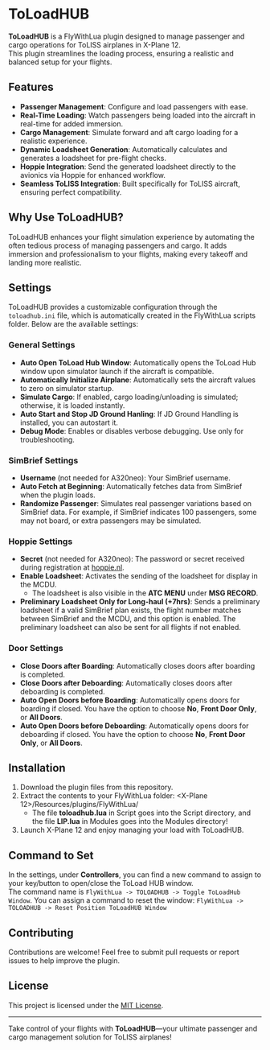 # ToLoadHUB  

**ToLoadHUB** is a FlyWithLua plugin designed to manage passenger and cargo operations for ToLISS airplanes in X-Plane 12.  
This plugin streamlines the loading process, ensuring a realistic and balanced setup for your flights.  

## Features  
- **Passenger Management**: Configure and load passengers with ease.
- **Real-Time Loading**: Watch passengers being loaded into the aircraft in real-time for added immersion.
- **Cargo Management**: Simulate forward and aft cargo loading for a realistic experience.
- **Dynamic Loadsheet Generation**: Automatically calculates and generates a loadsheet for pre-flight checks.
- **Hoppie Integration**: Send the generated loadsheet directly to the avionics via Hoppie for enhanced workflow.
- **Seamless ToLISS Integration**: Built specifically for ToLISS aircraft, ensuring perfect compatibility.  

## Why Use ToLoadHUB?  
ToLoadHUB enhances your flight simulation experience by automating the often tedious process of managing passengers and cargo.
It adds immersion and professionalism to your flights, making every takeoff and landing more realistic.  

## Settings
ToLoadHUB provides a customizable configuration through the `toloadhub.ini` file, which is automatically created in the FlyWithLua scripts folder. Below are the available settings:  

### General Settings  
- **Auto Open ToLoad Hub Window**: Automatically opens the ToLoad Hub window upon simulator launch if the aircraft is compatible.  
- **Automatically Initialize Airplane**: Automatically sets the aircraft values to zero on simulator startup.  
- **Simulate Cargo**: If enabled, cargo loading/unloading is simulated; otherwise, it is loaded instantly.  
- **Auto Start and Stop JD Ground Hanling**: If JD Ground Handling is installed, you can autostart it.
- **Debug Mode**: Enables or disables verbose debugging. Use only for troubleshooting.  
### SimBrief Settings  
- **Username** (not needed for A320neo): Your SimBrief username.
- **Auto Fetch at Beginning**: Automatically fetches data from SimBrief when the plugin loads.  
- **Randomize Passenger**: Simulates real passenger variations based on SimBrief data. For example, if SimBrief indicates 100 passengers, some may not board, or extra passengers may be simulated.  

### Hoppie Settings
- **Secret** (not needed for A320neo): The password or secret received during registration at [hoppie.nl](https://www.hoppie.nl).
- **Enable Loadsheet**: Activates the sending of the loadsheet for display in the MCDU.  
  - The loadsheet is also visible in the **ATC MENU** under **MSG RECORD**.
- **Preliminary Loadsheet Only for Long-haul (+7hrs)**: Sends a preliminary loadsheet if a valid SimBrief plan exists, the flight number matches between SimBrief and the MCDU, and this option is enabled. The preliminary loadsheet can also be sent for all flights if not enabled.  

### Door Settings  
- **Close Doors after Boarding**: Automatically closes doors after boarding is completed.  
- **Close Doors after Deboarding**: Automatically closes doors after deboarding is completed.  
- **Auto Open Doors before Boarding**: Automatically opens doors for boarding if closed. You have the option to choose **No**, **Front Door Only**, or **All Doors**.  
- **Auto Open Doors before Deboarding**: Automatically opens doors for deboarding if closed. You have the option to choose **No**, **Front Door Only**, or **All Doors**.  


## Installation
1. Download the plugin files from this repository.  
2. Extract the contents to your FlyWithLua folder: 
<X-Plane 12>/Resources/plugins/FlyWithLua/
   - The file **toloadhub.lua** in Script goes into the Script directory, and the file **LIP.lua** in Modules goes into the Modules directory!
3. Launch X-Plane 12 and enjoy managing your load with ToLoadHUB.  

## Command to Set
In the settings, under **Controllers**, you can find a new command to assign to your key/button to open/close the ToLoad HUB window.  
The command name is `FlyWithLua -> TOLOADHUB -> Toggle ToLoadHub Window`.
You can assign a command to reset the window: `FlyWithLua -> TOLOADHUB -> Reset Position ToLoadHUB Window`

## Contributing  
Contributions are welcome! Feel free to submit pull requests or report issues to help improve the plugin.  

## License  
This project is licensed under the [MIT License](LICENSE).  

---

Take control of your flights with **ToLoadHUB**—your ultimate passenger and cargo management solution for ToLISS airplanes!
